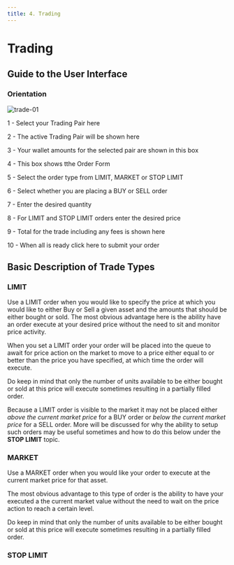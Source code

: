 ```yaml
---
title: 4. Trading
---
```


# Trading



## Guide to the User Interface



### Orientation



![trade-01](/images/Exchange/trade-01.png)


1   - Select your Trading Pair here

2   - The active Trading Pair will be shown here

3   - Your wallet amounts for the selected pair are shown in this box

4   - This box shows tthe Order Form

5   - Select the order type from LIMIT, MARKET or STOP LIMIT

6   - Select whether you are placing a BUY or SELL order

7   - Enter the desired quantity

8   - For LIMIT and STOP LIMIT orders enter the desired price

9   - Total for the trade including any fees is shown here

10 - When all is ready click here to submit your order



## Basic Description of Trade Types

### LIMIT

Use a LIMIT order when you would like to specify the price at which you would like to either Buy or Sell a given asset and the amounts that should be either bought or sold. The most obvious advantage here is the ability have an order execute at your desired price without the need to sit and monitor price activity.

When you set a LIMIT order your order will be placed into the queue to await for price action on the market to move to a price either equal to or better than the price you have specified, at which time the order will execute. 

Do keep in mind that only the number of units available to be either bought or sold at this price will execute sometimes resulting in a partially filled order.

Because a LIMIT order is visible to the market it may not be placed either *above the current market price* for a BUY order or *below the current market price* for a SELL order.  More will be discussed for why the ability to setup such orders may be useful sometimes and how to do this below under the  **STOP LIMIT**  topic.



### MARKET

Use a MARKET order when you would like your order to execute at the current market price for that asset. 

The most obvious advantage to this type of order is the ability to have your executed a the current market value without the need to wait on the price action to reach a certain level.

Do keep in mind that only the number of units available to be either bought or sold at this price will execute sometimes resulting in a partially filled order.



### STOP LIMIT



